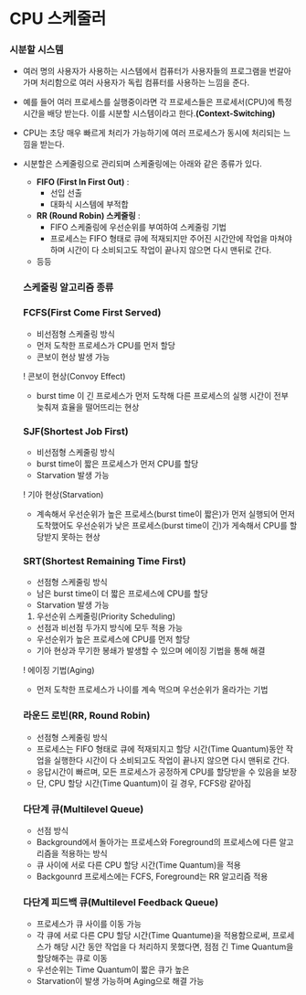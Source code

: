 # CPU 스케줄러

### 시분할 시스템

- 여러 명의 사용자가 사용하는 시스템에서 컴퓨터가 사용자들의 프로그램을 번갈아가며 처리함으로 여러 사용자가 독립 컴퓨터를 사용하는 느낌을 준다.
- 예를 들어 여러 프로세스를 실행중이라면 각 프로세스들은 프로세서(CPU)에 특정 시간을 배당 받는다. 이를 시분할 시스템이라고 한다.**(Context-Switching)**
- CPU는 초당 매우 빠르게 처리가 가능하기에 여러 프로세스가 동시에 처리되는 느낌을 받는다.
- 시분할은 스케줄링으로 관리되며 스케줄링에는 아래와 같은 종류가 있다.
    - **FIFO (First In First Out)** :
        - 선입 선출
        - 대화식 시스템에 부적합
    - **RR (Round Robin) 스케줄링** :
        - FIFO 스케줄링에 우선순위를 부여하여 스케줄링 기법
        - 프로세스는 FIFO 형태로 큐에 적재되지만 주어진 시간안에 작업을 마쳐야하며 시간이 다 소비되고도 작업이 끝나지 않으면 다시 맨뒤로 간다.
    - 등등
    
    ### 스케줄링 알고리즘 종류
    
    ### FCFS(First Come First Served)
    
    - 비선점형 스케줄링 방식
    - 먼저 도착한 프로세스가 CPU를 먼저 할당
    - 콘보이 현상 발생 가능
    
    ! 콘보이 현상(Convoy Effect)
    
    - burst time 이 긴 프로세스가 먼저 도착해 다른 프로세스의 실행 시간이 전부 늦춰져 효율을 떨어뜨리는 현상
    
    ### SJF(Shortest Job First)
    
    - 비선점형 스케줄링 방식
    - burst time이 짧은 프로세스가 먼저 CPU를 할당
    - Starvation 발생 가능
    
    ! 기아 현상(Starvation)
    
    - 계속해서 우선순위가 높은 프로세스(burst time이 짧은)가 먼저 실행되어 먼저 도착했어도 우선순위가 낮은 프로세스(burst time이 긴)가 게속해서 CPU를 할당받지 못하는 현상
    
    ### SRT(Shortest Remaining Time First)
    
    - 선점형 스케줄링 방식
    - 남은 burst time이 더 짧은 프로세스에 CPU를 할당
    - Starvation 발생 가능
    1. 우선순위 스케줄링(Priority Scheduling)
    - 선점과 비선점 두가지 방식에 모두 적용 가능
    - 우선순위가 높은 프로세스에 CPU를 먼저 할당
    - 기아 현상과 무기한 봉쇄가 발생할 수 있으며 에이징 기법을 통해 해결
    
    ! 에이징 기법(Aging)
    
    - 먼저 도착한 프로세스가 나이를 계속 먹으며 우선순위가 올라가는 기법
    
    ### 라운드 로빈(RR, Round Robin)
    
    - 선점형 스케줄링 방식
    - 프로세스는 FIFO 형태로 큐에 적재되지고 할당 시간(Time Quantum)동안 작업을 실행한다 시간이 다 소비되고도 작업이 끝나지 않으면 다시 맨뒤로 간다.
    - 응답시간이 빠르며, 모든 프로세스가 공정하게 CPU를 할당받을 수 있음을 보장
    - 단, CPU 할당 시간(Time Quantum)이 길 경우, FCFS랑 같아짐
    
    ### 다단계 큐(Multilevel Queue)
    
    - 선점 방식
    - Background에서 돌아가는 프로세스와 Foreground의 프로세스에 다른 알고리즘을 적용하는 방식
    - 큐 사이에 서로 다른 CPU 할당 시간(Time Quantum)을 적용
    - Backgounrd 프로세스에는 FCFS, Foreground는 RR 알고리즘 적용
    
    ### 다단계 피드백 큐(Multilevel Feedback Queue)
    
    - 프로세스가 큐 사이를 이동 가능
    - 각 큐에 서로 다른 CPU 할당 시간(Time Quantume)을 적용함으로써, 프로세스가 해당 시간 동안 작업을 다 처리하지 못했다면, 점점 긴 Time Quantum을 할당해주는 큐로 이동
    - 우선순위는 Time Quantum이 짧은 큐가 높은
    - Starvation이 발생 가능하며 Aging으로 해결 가능
